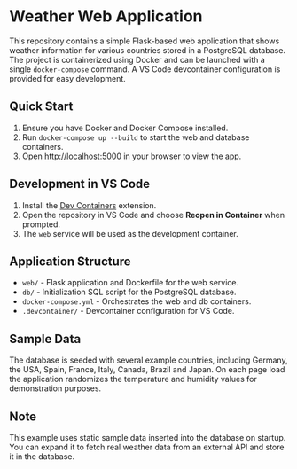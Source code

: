 # Weather Web Application

This repository contains a simple Flask-based web application that shows weather information for various countries stored in a PostgreSQL database. The project is containerized using Docker and can be launched with a single `docker-compose` command. A VS Code devcontainer configuration is provided for easy development.

## Quick Start

1. Ensure you have Docker and Docker Compose installed.
2. Run `docker-compose up --build` to start the web and database containers.
3. Open <http://localhost:5000> in your browser to view the app.

## Development in VS Code

1. Install the [Dev Containers](https://marketplace.visualstudio.com/items?itemName=ms-vscode-remote.remote-containers) extension.
2. Open the repository in VS Code and choose **Reopen in Container** when prompted.
3. The `web` service will be used as the development container.

## Application Structure

- `web/` - Flask application and Dockerfile for the web service.
- `db/` - Initialization SQL script for the PostgreSQL database.
- `docker-compose.yml` - Orchestrates the web and db containers.
- `.devcontainer/` - Devcontainer configuration for VS Code.

## Sample Data

The database is seeded with several example countries, including Germany,
the USA, Spain, France, Italy, Canada, Brazil and Japan. On each page load the
application randomizes the temperature and humidity values for demonstration
purposes.

## Note

This example uses static sample data inserted into the database on startup. You can expand it to fetch real weather data from an external API and store it in the database.
